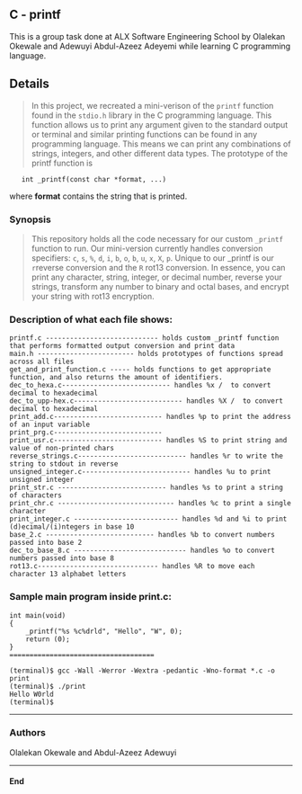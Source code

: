 ## C - printf
This is a group task done at ALX Software Engineering School by Olalekan Okewale and Adewuyi Abdul-Azeez Adeyemi while learning C programming language.

## Details
> In this project, we recreated a mini-verison of the ```printf``` function found in
> the ```stdio.h``` library in the C programming language. This function allows
> us to print any argument given to the standard output or terminal and similar
> printing functions can be found in any programming language. This means we can
> print any combinations of strings, integers, and other different data types.
> The prototype of the printf function is
 
       int _printf(const char *format, ...)
where **format** contains the string that is printed.

### Synopsis
> This repository holds all the code necessary for our custom ```_printf```
> function to run. Our mini-version currently handles conversion specifiers:
> ```c```, ```s```, ```%```, ```d```, ```i```, ```b```, ```o```, ```b```, ```u```, ```x```,
> ```X```, ```p```.
> Unique to our _printf is our ```r```reverse conversion and the ```R``` rot13 conversion.
> In essence, you can print any character, string, integer, or decimal number, 
> reverse your strings, transform any number to binary and octal bases,
> and encrypt your string with rot13 encryption. 

### Description of what each file shows:
```
printf.c ---------------------------- holds custom _printf function that performs formatted output conversion and print data
main.h ------------------------ holds prototypes of functions spread across all files
get_and_print_function.c ----- holds functions to get appropriate function, and also returns the amount of identifiers.
dec_to_hexa.c--------------------------- handles %x /  to convert decimal to hexadecimal
dec_to_upp-hex.c--------------------------- handles %X /  to convert decimal to hexadecimal 
print_add.c--------------------------- handles %p to print the address of an input variable
print_prg.c--------------------------- 
print_usr.c--------------------------- handles %S to print string and value of non-printed chars
reverse_strings.c--------------------------- handles %r to write the string to stdout in reverse 
unsigned_integer.c--------------------------- handles %u to print unsigned integer
print_str.c --------------------------- handles %s to print a string of characters
print_chr.c ----------------------------- handles %c to print a single character
print_integer.c -------------------------- handles %d and %i to print (d)ecimal/(i)ntegers in base 10
base_2.c --------------------------- handles %b to convert numbers passed into base 2
dec_to_base_8.c ---------------------------- handles %o to convert numbers passed into base 8
rot13.c------------------------------ handles %R to move each character 13 alphabet letters 
```

### Sample main program inside print.c:
```
int main(void)
{
	_printf("%s %c%drld", "Hello", "W", 0);
	return (0);
}
====================================

(terminal)$ gcc -Wall -Werror -Wextra -pedantic -Wno-format *.c -o print
(terminal)$ ./print
Hello W0rld
(terminal)$
```
-----------------

### Authors
Olalekan Okewale and Abdul-Azeez Adewuyi

---------------

#### End
